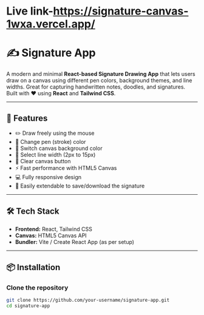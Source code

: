 # Live link-https://signature-canvas-1wxa.vercel.app/
# ✍️ Signature App

A modern and minimal **React-based Signature Drawing App** that lets users draw on a canvas using different pen colors, background themes, and line widths. Great for capturing handwritten notes, doodles, and signatures. Built with ❤️ using **React** and **Tailwind CSS**.

---

## 🌟 Features

- ✏️ Draw freely using the mouse
- 🎨 Change pen (stroke) color
- 🌈 Switch canvas background color
- 📏 Select line width (2px to 15px)
- 🧹 Clear canvas button
- ⚡ Fast performance with HTML5 Canvas
- 💻 Fully responsive design
- 🔄 Easily extendable to save/download the signature

---

## 🛠 Tech Stack

- **Frontend:** React, Tailwind CSS
- **Canvas:** HTML5 Canvas API
- **Bundler:** Vite / Create React App (as per setup)

---

## 📦 Installation

### Clone the repository

```bash
git clone https://github.com/your-username/signature-app.git
cd signature-app
